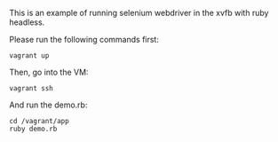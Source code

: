 This is an example of running selenium webdriver in the xvfb with ruby headless.

Please run the following commands first:

    vagrant up

Then, go into the VM:

    vagrant ssh

And run the demo.rb:

    cd /vagrant/app
    ruby demo.rb